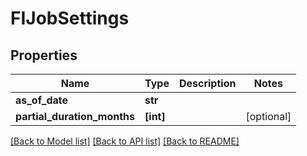 # FIJobSettings


## Properties
Name | Type | Description | Notes
------------ | ------------- | ------------- | -------------
**as_of_date** | **str** |  | 
**partial_duration_months** | **[int]** |  | [optional] 

[[Back to Model list]](../README.md#documentation-for-models) [[Back to API list]](../README.md#documentation-for-api-endpoints) [[Back to README]](../README.md)


